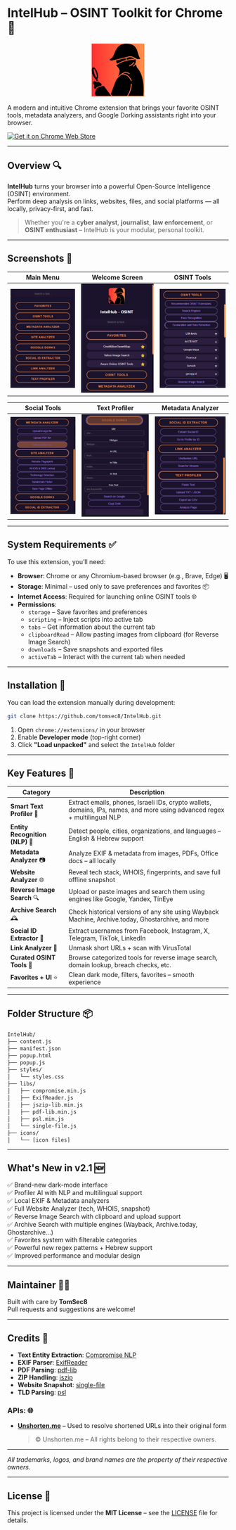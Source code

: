 # IntelHub – OSINT Toolkit for Chrome 🧠

<p align="center">
  <img src="IntelHub/icons/icon.png" alt="IntelHub Logo" width="120" />
</p>


A modern and intuitive Chrome extension that brings your favorite OSINT tools, metadata analyzers, and Google Dorking assistants right into your browser.

[![Get it on Chrome Web Store](https://img.shields.io/badge/Install%20from-Chrome%20Web%20Store-blue.svg?logo=google-chrome)](https://chromewebstore.google.com/detail/jfjpgfklmjdhabodgghmjclpgnpiejlh)


---

## Overview 🔍

**IntelHub** turns your browser into a powerful Open-Source Intelligence (OSINT) environment.  
Perform deep analysis on links, websites, files, and social platforms — all locally, privacy-first, and fast.

> Whether you're a **cyber analyst**, **journalist**, **law enforcement**, or **OSINT enthusiast** – IntelHub is your modular, personal toolkit.

---

## Screenshots 📸

| Main Menu | Welcome Screen | OSINT Tools |
|-----------|----------------|--------------|
| ![](screenshots/main-menu.PNG) | ![](screenshots/welcome-screen.PNG) | ![](screenshots/osint-tools.PNG) |

| Social Tools | Text Profiler | Metadata Analyzer |
|--------------|----------------|--------------------|
| ![](screenshots/social-tools.PNG) | ![](screenshots/text-profiler.PNG) | ![](screenshots/metadata-analyzer.PNG) |

---

## System Requirements ✅

To use this extension, you’ll need:

- **Browser**: Chrome or any Chromium-based browser (e.g., Brave, Edge) 🖥️  
- **Storage**: Minimal – used only to save preferences and favorites 📦  
- **Internet Access**: Required for launching online OSINT tools 🌐  
- **Permissions**:  
  - `storage` – Save favorites and preferences  
  - `scripting` – Inject scripts into active tab  
  - `tabs` – Get information about the current tab  
  - `clipboardRead` – Allow pasting images from clipboard (for Reverse Image Search)  
  - `downloads` – Save snapshots and exported files  
  - `activeTab` – Interact with the current tab when needed  


---

## Installation 🚀

You can load the extension manually during development:

```bash
git clone https://github.com/tomsec8/IntelHub.git
```

1. Open `chrome://extensions/` in your browser  
2. Enable **Developer mode** (top-right corner)  
3. Click **"Load unpacked"** and select the `IntelHub` folder  

---

## Key Features 🚀

| Category               | Description                                                                 |
|------------------------|-----------------------------------------------------------------------------|
| **Smart Text Profiler** 🔎 | Extract emails, phones, Israeli IDs, crypto wallets, domains, IPs, names, and more using advanced regex + multilingual NLP |
| **Entity Recognition (NLP)** 🧠 | Detect people, cities, organizations, and languages – English & Hebrew support |
| **Metadata Analyzer** 📷     | Analyze EXIF & metadata from images, PDFs, Office docs – all locally |
| **Website Analyzer** 🌐      | Reveal tech stack, WHOIS, fingerprints, and save full offline snapshot |
| **Reverse Image Search** 🔍  | Upload or paste images and search them using engines like Google, Yandex, TinEye |
| **Archive Search** 🕰️       | Check historical versions of any site using Wayback Machine, Archive.today, Ghostarchive, and more |
| **Social ID Extractor** 🧬   | Extract usernames from Facebook, Instagram, X, Telegram, TikTok, LinkedIn |
| **Link Analyzer** 🔗        | Unmask short URLs + scan with VirusTotal |
| **Curated OSINT Tools** 🧰  | Browse categorized tools for reverse image search, domain lookup, breach checks, etc. |
| **Favorites + UI** ⭐        | Clean dark mode, filters, favorites – smooth experience |



---

## Folder Structure  📦

```
IntelHub/
├── content.js
├── manifest.json
├── popup.html
├── popup.js
├── styles/
│   └── styles.css
├── libs/
│   ├── compromise.min.js
│   ├── ExifReader.js
│   ├── jszip-lib.min.js
│   ├── pdf-lib.min.js
│   ├── psl.min.js
│   └── single-file.js
├── icons/
│   └── [icon files]

```

---

## What's New in v2.1 🆕

✅ Brand-new dark-mode interface  
✅ Profiler AI with NLP and multilingual support  
✅ Local EXIF & Metadata analyzers  
✅ Full Website Analyzer (tech, WHOIS, snapshot)  
✅ Reverse Image Search with clipboard and upload support  
✅ Archive Search with multiple engines (Wayback, Archive.today, Ghostarchive...)  
✅ Favorites system with filterable categories  
✅ Powerful new regex patterns + Hebrew support  
✅ Improved performance and modular design   

---

## Maintainer 👨‍💻

Built with care by **TomSec8**  
Pull requests and suggestions are welcome!

---

## Credits 🤝

- **Text Entity Extraction**: [Compromise NLP](https://github.com/spencermountain/compromise)  
- **EXIF Parser**: [ExifReader](https://github.com/mattiasw/ExifReader)  
- **PDF Parsing**: [pdf-lib](https://github.com/Hopding/pdf-lib)  
- **ZIP Handling**: [jszip](https://github.com/Stuk/jszip)  
- **Website Snapshot**: [single-file](https://github.com/gildas-lormeau/SingleFile)  
- **TLD Parsing**: [psl](https://github.com/lupomontero/psl)

### APIs: 🌐
- **[Unshorten.me](https://unshorten.me)** – Used to resolve shortened URLs into their original form  
  > © Unshorten.me – All rights belong to their respective owners.

---

*All trademarks, logos, and brand names are the property of their respective owners.*

---

## License  📜

This project is licensed under the **MIT License** – see the [LICENSE](LICENSE) file for details.
